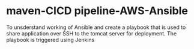 # maven-CICD pipeline-AWS-Ansible

To unsderstand working of Ansible and create a playbook that is used to share application over SSH to the tomcat server for deployment. The playbook is triggered using Jenkins
